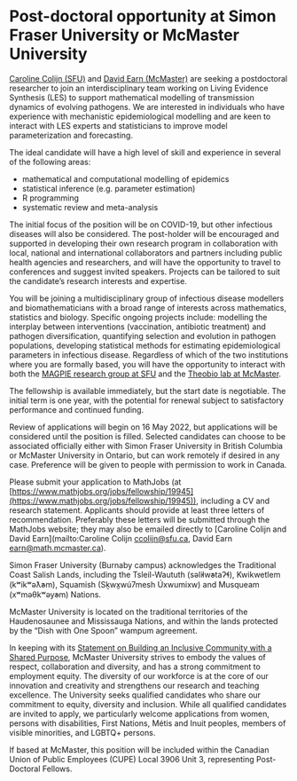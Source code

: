 
# Post-doctoral opportunity at Simon Fraser University or McMaster University

[Caroline Colijn (SFU)](https://www.sfu.ca/math/people/faculty/ccolijn/) and [David Earn (McMaster)](https://davidearn.mcmaster.ca/) are seeking a postdoctoral researcher to join an interdisciplinary team working on Living Evidence Synthesis (LES) to support mathematical modelling of transmission dynamics of evolving pathogens.  We are interested in individuals who have experience with mechanistic epidemiological modelling and are keen to interact with LES experts and statisticians to improve model parameterization and forecasting.

The ideal candidate will have a high level of skill and experience in several of the following areas:

- mathematical and computational modelling of epidemics
- statistical inference (e.g. parameter estimation)
- R programming
- systematic review and meta-analysis

The initial focus of the position will be on COVID-19, but other infectious diseases will also be considered. The post-holder will be encouraged and supported in developing their own research program in collaboration with local, national and international collaborators and partners including public health agencies and researchers, and will have the opportunity to travel to conferences and suggest invited speakers. Projects can be tailored to suit the candidate’s research interests and expertise.

You will be joining a multidisciplinary group of infectious disease modellers and biomathematicians with a broad range of interests across mathematics, statistics and biology. Specific ongoing projects include: modelling the interplay between interventions (vaccination, antibiotic treatment) and pathogen diversification, quantifying selection and evolution in pathogen populations, developing statistical methods for estimating epidemiological parameters in infectious disease. Regardless of which of the two institutions where you are formally based, you will have the opportunity to interact with both the [MAGPIE research group at SFU](https://mac-theobio.github.io/) and the [Theobio lab at McMaster](https://mac-theobio.github.io/).

The fellowship is available immediately, but the start date is negotiable. The initial term is one year, with the potential for renewal subject to satisfactory performance and continued funding.

Review of applications will begin on 16 May 2022, but applications will be considered until the position is filled.  Selected candidates can choose to be associated officially either with Simon Fraser University in British Columbia or McMaster University in Ontario, but can work remotely if desired in any case.  Preference will be given to people with permission to work in Canada.

Please submit your application to MathJobs (at [https://www.mathjobs.org/jobs/fellowship/19945](https://www.mathjobs.org/jobs/fellowship/19945)), including a CV and research statement. Applicants should provide at least three letters of recommendation.  Preferably these letters will be submitted through the MathJobs website; they may also be emailed directly to [Caroline Colijn and David Earn](mailto:Caroline Colijn <ccolijn@sfu.ca>, David Earn <earn@math.mcmaster.ca>).

Simon Fraser University (Burnaby campus) acknowledges the Traditional Coast Salish Lands, including the Tsleil-Waututh (səl̓ilw̓ətaʔɬ), Kwikwetlem (kʷikʷəƛ̓əm), Squamish (Sḵwx̱wú7mesh Úxwumixw) and Musqueam (xʷməθkʷəy̓əm) Nations.

McMaster University is located on the traditional territories of the Haudenosaunee and Mississauga Nations, and within the lands protected by the “Dish with One Spoon” wampum agreement.

In keeping with its [Statement on Building an Inclusive Community with a Shared Purpose,](https://secretariat.mcmaster.ca/app/uploads/Statement-on-Building-an-Inclusive-Community-with-a-Shared-Purpose.pdf) McMaster University strives to embody the values of respect, collaboration and diversity, and has a strong commitment to employment equity. The diversity of our workforce is at the core of our innovation and creativity and strengthens our research and teaching excellence. The University seeks qualified candidates who share our commitment to equity, diversity and inclusion. While all qualified candidates are invited to apply, we particularly welcome applications from women, persons with disabilities, First Nations, Métis and Inuit peoples, members of visible minorities, and LGBTQ+ persons.

If based at McMaster, this position will be included within the Canadian Union of Public Employees (CUPE) Local 3906 Unit 3, representing Post-Doctoral Fellows.
